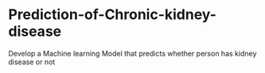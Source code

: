 # Prediction-of-Chronic-kidney-disease
Develop a Machine learning  Model that predicts whether person has kidney disease or not
